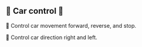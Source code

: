 ## 🚗 Car control 🚗

🚗 Control car movement forward, reverse, and stop.

🚗 Control car direction right and left.
